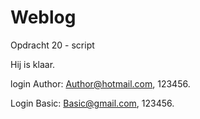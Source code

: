 # Weblog
Opdracht 20 - script 


Hij is klaar.

login Author:
Author@hotmail.com, 123456.

Login Basic:
Basic@gmail.com, 123456.
